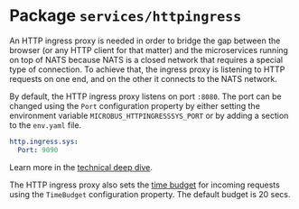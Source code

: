 # Package `services/httpingress`

An HTTP ingress proxy is needed in order to bridge the gap between the browser (or any HTTP client for that matter) and the microservices running on top of NATS because NATS is a closed network that requires a special type of connection. To achieve that, the ingress proxy is listening to HTTP requests on one end, and on the other it connects to the NATS network.

By default, the HTTP ingress proxy listens on port `:8080`. The port can be changed using the `Port` configuration property by either setting the environment variable `MICROBUS_HTTPINGRESSSYS_PORT` or by adding a section to the `env.yaml` file.

```yaml
http.ingress.sys:
  Port: 9090
```

Learn more in the [technical deep dive](../tech/httpingress.md).

The HTTP ingress proxy also sets the [time budget](../tech/timebudget.md) for incoming requests using the `TimeBudget` configuration property. The default budget is 20 secs.

